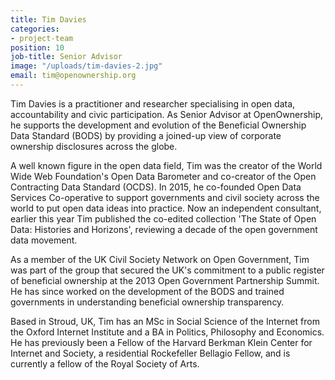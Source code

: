 ```yaml
---
title: Tim Davies
categories:
- project-team
position: 10
job-title: Senior Advisor
image: "/uploads/tim-davies-2.jpg"
email: tim@openownership.org
---
```


Tim Davies is a practitioner and researcher specialising in open data, accountability and civic participation. As Senior Advisor at OpenOwnership, he supports the development and evolution of the Beneficial Ownership Data Standard (BODS) by providing a joined-up view of corporate ownership disclosures across the globe.

A well known figure in the open data field, Tim was the creator of the World Wide Web Foundation's Open Data Barometer and co-creator of the Open Contracting Data Standard (OCDS). In 2015, he co-founded Open Data Services Co-operative to support governments and civil society across the world to put open data ideas into practice. Now an independent consultant, earlier this year Tim published the co-edited collection 'The State of Open Data: Histories and Horizons', reviewing a decade of the open government data movement.

As a member of the UK Civil Society Network on Open Government, Tim was part of the group that secured the UK's commitment to a public register of beneficial ownership at the 2013 Open Government Partnership Summit. He has since worked on the development of the BODS and trained governments in understanding beneficial ownership transparency.

Based in Stroud, UK, Tim has an MSc in Social Science of the Internet from the Oxford Internet Institute and a BA in Politics, Philosophy and Economics. He has previously been a Fellow of the Harvard Berkman Klein Center for Internet and Society, a residential Rockefeller Bellagio Fellow, and is currently a fellow of the Royal Society of Arts.
